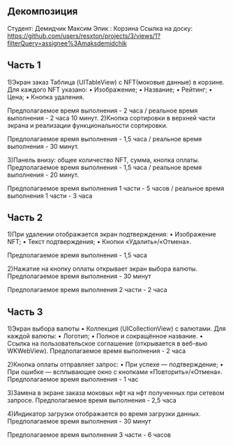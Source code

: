 ## **Декомпозиция**

Студент: Демидчик Максим
Эпик : Корзина
Ссылка на доску: https://github.com/users/resxton/projects/3/views/1?filterQuery=assignee%3Amaksdemidchik

## **Часть 1**

1)Экран заказ Таблица (UITableView) с NFT(моковые данные) в корзине. Для каждого NFT указано:
• Изображение;
• Название;
• Рейтинг;
• Цена;
• Кнопка удаления.

Предполагаемое время выполнения - 2 часа / реальное время выполнения - 2 часа 10 минут.
2)Кнопка сортировки в верхней части экрана и реализации функциональности сортировки.

Предполагаемое время выполнения - 1,5 часа / реальное время выполнения - 30 минут.

3)Панель внизу: общее количество NFT, сумма, кнопка оплаты.
Предполагаемое время выполнения - 1,5 часа / реальное время выполнения - 20 минут.

Предполагаемое время выполнения  1 части - 5 часов / реальное время выполнения 1 части - 3 часа

## **Часть 2**
1)При удалении отображается экран подтверждения:
• Изображение NFT;
• Текст подтверждения;
• Кнопки «Удалить»/«Отмена».

Предполагаемое время выполнения - 1,5 часа

2)Нажатие на кнопку оплаты открывает экран выбора валюты.
Предполагаемое время выполнения - 30 минут

Предполагаемое время выполнения 2 части - 2 часа 

## **Часть 3**

1)Экран выбора валюты
• Коллекция (UICollectionView) с валютами. Для каждой валюты:
• Логотип;
• Полное и сокращённое название.
• Ссылка на пользовательское соглашение (открывается в веб-вью WKWebView).
Предполагаемое время выполнения - 2 часа

2)Кнопка оплаты отправляет запрос:
• При успехе — подтверждение;
• При ошибке — всплывающее окно с кнопками «Повторить»/«Отмена».
Предполагаемое время выполнения - 1 час

3)Замена в экране заказа моковых нфт на нфт полученных при сетевом запросе.
Предполагаемое время выполнения - 2,5 часа

4)Индикатор загрузки отображается во время загрузки данных.
Предполагаемое время выполнения - 30 минут

Предполагаемое время выполнения  3 части - 6 часов
